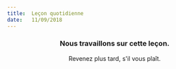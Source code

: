 ```yaml
---
title:  Leçon quotidienne
date:   11/09/2018
---
```


### <center>Nous travaillons sur cette leçon.</center>
<center>Revenez plus tard, s'il vous plaît.</center>